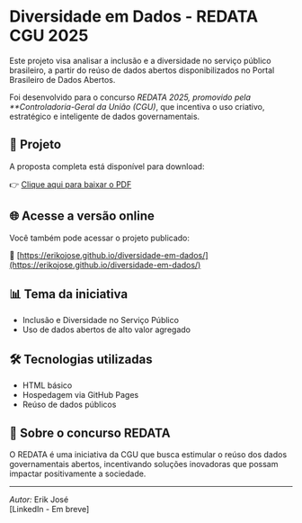 # Diversidade em Dados - REDATA CGU 2025

Este projeto visa analisar a inclusão e a diversidade no serviço público brasileiro, a partir do reúso de dados abertos disponibilizados no Portal Brasileiro de Dados Abertos.

Foi desenvolvido para o concurso *REDATA 2025, promovido pela **Controladoria-Geral da União (CGU)*, que incentiva o uso criativo, estratégico e inteligente de dados governamentais.

## 📄 Projeto

A proposta completa está disponível para download:

👉 [Clique aqui para baixar o PDF](Projeto_REDATA_Inclusao_e_Diversidade_no_Servico_Publico.pdf)

## 🌐 Acesse a versão online

Você também pode acessar o projeto publicado:

🔗 [https://erikojose.github.io/diversidade-em-dados/](https://erikojose.github.io/diversidade-em-dados/)

## 📊 Tema da iniciativa

- Inclusão e Diversidade no Serviço Público
- Uso de dados abertos de alto valor agregado

## 🛠️ Tecnologias utilizadas

- HTML básico
- Hospedagem via GitHub Pages
- Reúso de dados públicos

## 📢 Sobre o concurso REDATA

O REDATA é uma iniciativa da CGU que busca estimular o reúso dos dados governamentais abertos, incentivando soluções inovadoras que possam impactar positivamente a sociedade.

---
*Autor:* Erik José  
[LinkedIn - Em breve]
